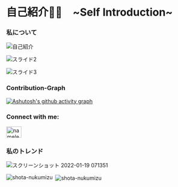 <h1>自己紹介🧑‍💻　~Self Introduction~</h1>

<h3>私について</h3>

![自己紹介](https://user-images.githubusercontent.com/82911032/150275076-2c86cb86-ee9b-43ee-8284-af35631936ec.png)


![スライド2](https://user-images.githubusercontent.com/82911032/150274695-d4a75f86-f0e5-4efe-8513-34ba7ab2eef7.PNG)


![スライド3](https://user-images.githubusercontent.com/82911032/150274718-164a1bc5-f652-438e-a442-8f3c3b59e86b.PNG)



<h3 align="left">Contribution-Graph</h3>

[![Ashutosh's github activity graph](https://activity-graph.herokuapp.com/graph?username=shota-nukumizu&bg_color=f8f9fc&color=0a0a0a&line=585cb6&point=03d3d&area=true&hide_border=true)](https://github.com/ashutosh00710/github-readme-activity-graph)

<h3 align="left">Connect with me:</h3>
<p align="left">
<a href="https://twitter.com/nameless_sn" target="blank"><img align="center" src="https://raw.githubusercontent.com/rahuldkjain/github-profile-readme-generator/master/src/images/icons/Social/twitter.svg" alt="nameless_sn" height="30" width="40" /></a>
</p>

<h3 align="left">私のトレンド</h3>

![スクリーンショット 2022-01-19 071351](https://user-images.githubusercontent.com/82911032/150027201-19e8ee16-a607-4d39-af0a-611d4eef6c52.png)


<p><img align="left" src="https://github-readme-stats.vercel.app/api/top-langs?username=shota-nukumizu&show_icons=true&locale=en&layout=compact" alt="shota-nukumizu" /></p>

<p>&nbsp;<img align="center" src="https://github-readme-stats.vercel.app/api?username=shota-nukumizu&show_icons=true&locale=en" alt="shota-nukumizu" /></p>
